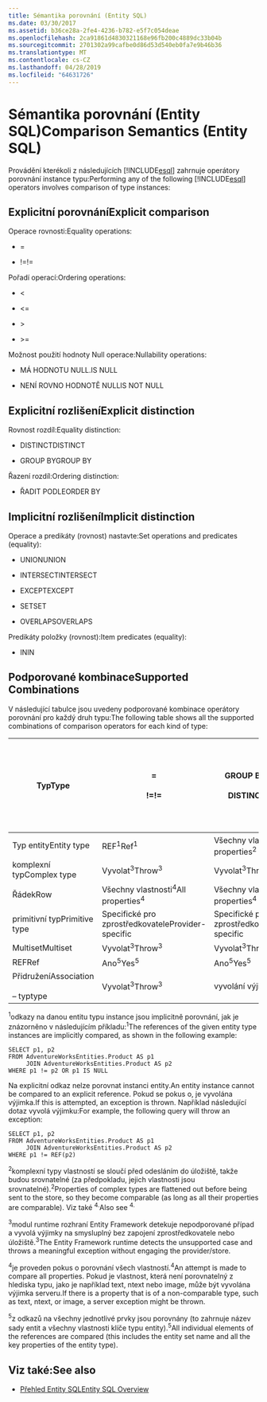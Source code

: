 ```yaml
---
title: Sémantika porovnání (Entity SQL)
ms.date: 03/30/2017
ms.assetid: b36ce28a-2fe4-4236-b782-e5f7c054deae
ms.openlocfilehash: 2ca91861d4830321168e96fb200c4889dc33b04b
ms.sourcegitcommit: 2701302a99cafbe0d86d53d540eb0fa7e9b46b36
ms.translationtype: MT
ms.contentlocale: cs-CZ
ms.lasthandoff: 04/28/2019
ms.locfileid: "64631726"
---
```

# <a name="comparison-semantics-entity-sql"></a><span data-ttu-id="2ad7e-102">Sémantika porovnání (Entity SQL)</span><span class="sxs-lookup"><span data-stu-id="2ad7e-102">Comparison Semantics (Entity SQL)</span></span>
<span data-ttu-id="2ad7e-103">Provádění kterékoli z následujících [!INCLUDE[esql](../../../../../../includes/esql-md.md)] zahrnuje operátory porovnání instance typu:</span><span class="sxs-lookup"><span data-stu-id="2ad7e-103">Performing any of the following [!INCLUDE[esql](../../../../../../includes/esql-md.md)] operators involves comparison of type instances:</span></span>  
  
## <a name="explicit-comparison"></a><span data-ttu-id="2ad7e-104">Explicitní porovnání</span><span class="sxs-lookup"><span data-stu-id="2ad7e-104">Explicit comparison</span></span>  
 <span data-ttu-id="2ad7e-105">Operace rovnosti:</span><span class="sxs-lookup"><span data-stu-id="2ad7e-105">Equality operations:</span></span>  
  
- =  
  
- <span data-ttu-id="2ad7e-106">!=</span><span class="sxs-lookup"><span data-stu-id="2ad7e-106">!=</span></span>  
  
 <span data-ttu-id="2ad7e-107">Pořadí operací:</span><span class="sxs-lookup"><span data-stu-id="2ad7e-107">Ordering operations:</span></span>  
  
- <  
  
- \<=  
  
- \>  
  
- \>=  
  
 <span data-ttu-id="2ad7e-108">Možnost použití hodnoty Null operace:</span><span class="sxs-lookup"><span data-stu-id="2ad7e-108">Nullability operations:</span></span>  
  
- <span data-ttu-id="2ad7e-109">MÁ HODNOTU NULL.</span><span class="sxs-lookup"><span data-stu-id="2ad7e-109">IS NULL</span></span>  
  
- <span data-ttu-id="2ad7e-110">NENÍ ROVNO HODNOTĚ NULL</span><span class="sxs-lookup"><span data-stu-id="2ad7e-110">IS NOT NULL</span></span>  
  
## <a name="explicit-distinction"></a><span data-ttu-id="2ad7e-111">Explicitní rozlišení</span><span class="sxs-lookup"><span data-stu-id="2ad7e-111">Explicit distinction</span></span>  
 <span data-ttu-id="2ad7e-112">Rovnost rozdíl:</span><span class="sxs-lookup"><span data-stu-id="2ad7e-112">Equality distinction:</span></span>  
  
- <span data-ttu-id="2ad7e-113">DISTINCT</span><span class="sxs-lookup"><span data-stu-id="2ad7e-113">DISTINCT</span></span>  
  
- <span data-ttu-id="2ad7e-114">GROUP BY</span><span class="sxs-lookup"><span data-stu-id="2ad7e-114">GROUP BY</span></span>  
  
 <span data-ttu-id="2ad7e-115">Řazení rozdíl:</span><span class="sxs-lookup"><span data-stu-id="2ad7e-115">Ordering distinction:</span></span>  
  
- <span data-ttu-id="2ad7e-116">ŘADIT PODLE</span><span class="sxs-lookup"><span data-stu-id="2ad7e-116">ORDER BY</span></span>  
  
## <a name="implicit-distinction"></a><span data-ttu-id="2ad7e-117">Implicitní rozlišení</span><span class="sxs-lookup"><span data-stu-id="2ad7e-117">Implicit distinction</span></span>  
 <span data-ttu-id="2ad7e-118">Operace a predikáty (rovnost) nastavte:</span><span class="sxs-lookup"><span data-stu-id="2ad7e-118">Set operations and predicates (equality):</span></span>  
  
- <span data-ttu-id="2ad7e-119">UNION</span><span class="sxs-lookup"><span data-stu-id="2ad7e-119">UNION</span></span>  
  
- <span data-ttu-id="2ad7e-120">INTERSECT</span><span class="sxs-lookup"><span data-stu-id="2ad7e-120">INTERSECT</span></span>  
  
- <span data-ttu-id="2ad7e-121">EXCEPT</span><span class="sxs-lookup"><span data-stu-id="2ad7e-121">EXCEPT</span></span>  
  
- <span data-ttu-id="2ad7e-122">SET</span><span class="sxs-lookup"><span data-stu-id="2ad7e-122">SET</span></span>  
  
- <span data-ttu-id="2ad7e-123">OVERLAPS</span><span class="sxs-lookup"><span data-stu-id="2ad7e-123">OVERLAPS</span></span>  
  
 <span data-ttu-id="2ad7e-124">Predikáty položky (rovnost):</span><span class="sxs-lookup"><span data-stu-id="2ad7e-124">Item predicates (equality):</span></span>  
  
- <span data-ttu-id="2ad7e-125">IN</span><span class="sxs-lookup"><span data-stu-id="2ad7e-125">IN</span></span>  
  
## <a name="supported-combinations"></a><span data-ttu-id="2ad7e-126">Podporované kombinace</span><span class="sxs-lookup"><span data-stu-id="2ad7e-126">Supported Combinations</span></span>  
 <span data-ttu-id="2ad7e-127">V následující tabulce jsou uvedeny podporované kombinace operátory porovnání pro každý druh typu:</span><span class="sxs-lookup"><span data-stu-id="2ad7e-127">The following table shows all the supported combinations of comparison operators for each kind of type:</span></span>  
  
|<span data-ttu-id="2ad7e-128">**Typ**</span><span class="sxs-lookup"><span data-stu-id="2ad7e-128">**Type**</span></span>|**=**<br /><br /> <span data-ttu-id="2ad7e-129">**\!=**</span><span class="sxs-lookup"><span data-stu-id="2ad7e-129">**!=**</span></span>|<span data-ttu-id="2ad7e-130">**GROUP BY**</span><span class="sxs-lookup"><span data-stu-id="2ad7e-130">**GROUP BY**</span></span><br /><br /> <span data-ttu-id="2ad7e-131">**DISTINCT**</span><span class="sxs-lookup"><span data-stu-id="2ad7e-131">**DISTINCT**</span></span>|<span data-ttu-id="2ad7e-132">**UNION**</span><span class="sxs-lookup"><span data-stu-id="2ad7e-132">**UNION**</span></span><br /><br /> <span data-ttu-id="2ad7e-133">**INTERSECT**</span><span class="sxs-lookup"><span data-stu-id="2ad7e-133">**INTERSECT**</span></span><br /><br /> <span data-ttu-id="2ad7e-134">**EXCEPT**</span><span class="sxs-lookup"><span data-stu-id="2ad7e-134">**EXCEPT**</span></span><br /><br /> <span data-ttu-id="2ad7e-135">**SET**</span><span class="sxs-lookup"><span data-stu-id="2ad7e-135">**SET**</span></span><br /><br /> <span data-ttu-id="2ad7e-136">**OVERLAPS**</span><span class="sxs-lookup"><span data-stu-id="2ad7e-136">**OVERLAPS**</span></span>|<span data-ttu-id="2ad7e-137">**IN**</span><span class="sxs-lookup"><span data-stu-id="2ad7e-137">**IN**</span></span>|<span data-ttu-id="2ad7e-138">**<   <=**</span><span class="sxs-lookup"><span data-stu-id="2ad7e-138">**<   <=**</span></span><br /><br /> <span data-ttu-id="2ad7e-139">**>   >=**</span><span class="sxs-lookup"><span data-stu-id="2ad7e-139">**>   >=**</span></span>|<span data-ttu-id="2ad7e-140">**ORDER BY**</span><span class="sxs-lookup"><span data-stu-id="2ad7e-140">**ORDER BY**</span></span>|<span data-ttu-id="2ad7e-141">**IS NULL**</span><span class="sxs-lookup"><span data-stu-id="2ad7e-141">**IS NULL**</span></span><br /><br /> <span data-ttu-id="2ad7e-142">**NENÍ ROVNO HODNOTĚ NULL**</span><span class="sxs-lookup"><span data-stu-id="2ad7e-142">**IS NOT NULL**</span></span>|  
|-|-|-|-|-|-|-|-|  
|<span data-ttu-id="2ad7e-143">Typ entity</span><span class="sxs-lookup"><span data-stu-id="2ad7e-143">Entity type</span></span>|<span data-ttu-id="2ad7e-144">REF<sup>1</sup></span><span class="sxs-lookup"><span data-stu-id="2ad7e-144">Ref<sup>1</sup></span></span>|<span data-ttu-id="2ad7e-145">Všechny vlastnosti<sup>2</sup></span><span class="sxs-lookup"><span data-stu-id="2ad7e-145">All properties<sup>2</sup></span></span>|<span data-ttu-id="2ad7e-146">Všechny vlastnosti<sup>2</sup></span><span class="sxs-lookup"><span data-stu-id="2ad7e-146">All properties<sup>2</sup></span></span>|<span data-ttu-id="2ad7e-147">Všechny vlastnosti<sup>2</sup></span><span class="sxs-lookup"><span data-stu-id="2ad7e-147">All properties<sup>2</sup></span></span>|<span data-ttu-id="2ad7e-148">Vyvolat<sup>3</sup></span><span class="sxs-lookup"><span data-stu-id="2ad7e-148">Throw<sup>3</sup></span></span>|<span data-ttu-id="2ad7e-149">Vyvolat<sup>3</sup></span><span class="sxs-lookup"><span data-stu-id="2ad7e-149">Throw<sup>3</sup></span></span>|<span data-ttu-id="2ad7e-150">REF<sup>1</sup></span><span class="sxs-lookup"><span data-stu-id="2ad7e-150">Ref<sup>1</sup></span></span>|  
|<span data-ttu-id="2ad7e-151">komplexní typ</span><span class="sxs-lookup"><span data-stu-id="2ad7e-151">Complex type</span></span>|<span data-ttu-id="2ad7e-152">Vyvolat<sup>3</sup></span><span class="sxs-lookup"><span data-stu-id="2ad7e-152">Throw<sup>3</sup></span></span>|<span data-ttu-id="2ad7e-153">Vyvolat<sup>3</sup></span><span class="sxs-lookup"><span data-stu-id="2ad7e-153">Throw<sup>3</sup></span></span>|<span data-ttu-id="2ad7e-154">Vyvolat<sup>3</sup></span><span class="sxs-lookup"><span data-stu-id="2ad7e-154">Throw<sup>3</sup></span></span>|<span data-ttu-id="2ad7e-155">Vyvolat<sup>3</sup></span><span class="sxs-lookup"><span data-stu-id="2ad7e-155">Throw<sup>3</sup></span></span>|<span data-ttu-id="2ad7e-156">Vyvolat<sup>3</sup></span><span class="sxs-lookup"><span data-stu-id="2ad7e-156">Throw<sup>3</sup></span></span>|<span data-ttu-id="2ad7e-157">Vyvolat<sup>3</sup></span><span class="sxs-lookup"><span data-stu-id="2ad7e-157">Throw<sup>3</sup></span></span>|<span data-ttu-id="2ad7e-158">Vyvolat<sup>3</sup></span><span class="sxs-lookup"><span data-stu-id="2ad7e-158">Throw<sup>3</sup></span></span>|  
|<span data-ttu-id="2ad7e-159">Řádek</span><span class="sxs-lookup"><span data-stu-id="2ad7e-159">Row</span></span>|<span data-ttu-id="2ad7e-160">Všechny vlastnosti<sup>4</sup></span><span class="sxs-lookup"><span data-stu-id="2ad7e-160">All properties<sup>4</sup></span></span>|<span data-ttu-id="2ad7e-161">Všechny vlastnosti<sup>4</sup></span><span class="sxs-lookup"><span data-stu-id="2ad7e-161">All properties<sup>4</sup></span></span>|<span data-ttu-id="2ad7e-162">Všechny vlastnosti<sup>4</sup></span><span class="sxs-lookup"><span data-stu-id="2ad7e-162">All properties<sup>4</sup></span></span>|<span data-ttu-id="2ad7e-163">Vyvolat<sup>3</sup></span><span class="sxs-lookup"><span data-stu-id="2ad7e-163">Throw<sup>3</sup></span></span>|<span data-ttu-id="2ad7e-164">Vyvolat<sup>3</sup></span><span class="sxs-lookup"><span data-stu-id="2ad7e-164">Throw<sup>3</sup></span></span>|<span data-ttu-id="2ad7e-165">Všechny vlastnosti<sup>4</sup></span><span class="sxs-lookup"><span data-stu-id="2ad7e-165">All properties<sup>4</sup></span></span>|<span data-ttu-id="2ad7e-166">Vyvolat<sup>3</sup></span><span class="sxs-lookup"><span data-stu-id="2ad7e-166">Throw<sup>3</sup></span></span>|  
|<span data-ttu-id="2ad7e-167">primitivní typ</span><span class="sxs-lookup"><span data-stu-id="2ad7e-167">Primitive type</span></span>|<span data-ttu-id="2ad7e-168">Specifické pro zprostředkovatele</span><span class="sxs-lookup"><span data-stu-id="2ad7e-168">Provider-specific</span></span>|<span data-ttu-id="2ad7e-169">Specifické pro zprostředkovatele</span><span class="sxs-lookup"><span data-stu-id="2ad7e-169">Provider-specific</span></span>|<span data-ttu-id="2ad7e-170">Specifické pro zprostředkovatele</span><span class="sxs-lookup"><span data-stu-id="2ad7e-170">Provider-specific</span></span>|<span data-ttu-id="2ad7e-171">Specifické pro zprostředkovatele</span><span class="sxs-lookup"><span data-stu-id="2ad7e-171">Provider-specific</span></span>|<span data-ttu-id="2ad7e-172">Specifické pro zprostředkovatele</span><span class="sxs-lookup"><span data-stu-id="2ad7e-172">Provider-specific</span></span>|<span data-ttu-id="2ad7e-173">Specifické pro zprostředkovatele</span><span class="sxs-lookup"><span data-stu-id="2ad7e-173">Provider-specific</span></span>|<span data-ttu-id="2ad7e-174">Specifické pro zprostředkovatele</span><span class="sxs-lookup"><span data-stu-id="2ad7e-174">Provider-specific</span></span>|  
|<span data-ttu-id="2ad7e-175">Multiset</span><span class="sxs-lookup"><span data-stu-id="2ad7e-175">Multiset</span></span>|<span data-ttu-id="2ad7e-176">Vyvolat<sup>3</sup></span><span class="sxs-lookup"><span data-stu-id="2ad7e-176">Throw<sup>3</sup></span></span>|<span data-ttu-id="2ad7e-177">Vyvolat<sup>3</sup></span><span class="sxs-lookup"><span data-stu-id="2ad7e-177">Throw<sup>3</sup></span></span>|<span data-ttu-id="2ad7e-178">Vyvolat<sup>3</sup></span><span class="sxs-lookup"><span data-stu-id="2ad7e-178">Throw<sup>3</sup></span></span>|<span data-ttu-id="2ad7e-179">Vyvolat<sup>3</sup></span><span class="sxs-lookup"><span data-stu-id="2ad7e-179">Throw<sup>3</sup></span></span>|<span data-ttu-id="2ad7e-180">Vyvolat<sup>3</sup></span><span class="sxs-lookup"><span data-stu-id="2ad7e-180">Throw<sup>3</sup></span></span>|<span data-ttu-id="2ad7e-181">Vyvolat<sup>3</sup></span><span class="sxs-lookup"><span data-stu-id="2ad7e-181">Throw<sup>3</sup></span></span>|<span data-ttu-id="2ad7e-182">Vyvolat<sup>3</sup></span><span class="sxs-lookup"><span data-stu-id="2ad7e-182">Throw<sup>3</sup></span></span>|  
|<span data-ttu-id="2ad7e-183">REF</span><span class="sxs-lookup"><span data-stu-id="2ad7e-183">Ref</span></span>|<span data-ttu-id="2ad7e-184">Ano<sup>5</sup></span><span class="sxs-lookup"><span data-stu-id="2ad7e-184">Yes<sup>5</sup></span></span>|<span data-ttu-id="2ad7e-185">Ano<sup>5</sup></span><span class="sxs-lookup"><span data-stu-id="2ad7e-185">Yes<sup>5</sup></span></span>|<span data-ttu-id="2ad7e-186">Ano<sup>5</sup></span><span class="sxs-lookup"><span data-stu-id="2ad7e-186">Yes<sup>5</sup></span></span>|<span data-ttu-id="2ad7e-187">Ano<sup>5</sup></span><span class="sxs-lookup"><span data-stu-id="2ad7e-187">Yes<sup>5</sup></span></span>|<span data-ttu-id="2ad7e-188">vyvolání výjimky</span><span class="sxs-lookup"><span data-stu-id="2ad7e-188">Throw</span></span>|<span data-ttu-id="2ad7e-189">vyvolání výjimky</span><span class="sxs-lookup"><span data-stu-id="2ad7e-189">Throw</span></span>|<span data-ttu-id="2ad7e-190">Ano<sup>5</sup></span><span class="sxs-lookup"><span data-stu-id="2ad7e-190">Yes<sup>5</sup></span></span>|  
|<span data-ttu-id="2ad7e-191">Přidružení</span><span class="sxs-lookup"><span data-stu-id="2ad7e-191">Association</span></span><br /><br /> <span data-ttu-id="2ad7e-192"> – typ</span><span class="sxs-lookup"><span data-stu-id="2ad7e-192">type</span></span>|<span data-ttu-id="2ad7e-193">Vyvolat<sup>3</sup></span><span class="sxs-lookup"><span data-stu-id="2ad7e-193">Throw<sup>3</sup></span></span>|<span data-ttu-id="2ad7e-194">vyvolání výjimky</span><span class="sxs-lookup"><span data-stu-id="2ad7e-194">Throw</span></span>|<span data-ttu-id="2ad7e-195">vyvolání výjimky</span><span class="sxs-lookup"><span data-stu-id="2ad7e-195">Throw</span></span>|<span data-ttu-id="2ad7e-196">vyvolání výjimky</span><span class="sxs-lookup"><span data-stu-id="2ad7e-196">Throw</span></span>|<span data-ttu-id="2ad7e-197">Vyvolat<sup>3</sup></span><span class="sxs-lookup"><span data-stu-id="2ad7e-197">Throw<sup>3</sup></span></span>|<span data-ttu-id="2ad7e-198">Vyvolat<sup>3</sup></span><span class="sxs-lookup"><span data-stu-id="2ad7e-198">Throw<sup>3</sup></span></span>|<span data-ttu-id="2ad7e-199">Vyvolat<sup>3</sup></span><span class="sxs-lookup"><span data-stu-id="2ad7e-199">Throw<sup>3</sup></span></span>|  
  
 <span data-ttu-id="2ad7e-200"><sup>1</sup>odkazy na danou entitu typu instance jsou implicitně porovnání, jak je znázorněno v následujícím příkladu:</span><span class="sxs-lookup"><span data-stu-id="2ad7e-200"><sup>1</sup>The references of the given entity type instances are implicitly compared, as shown in the following example:</span></span>  
  
```  
SELECT p1, p2   
FROM AdventureWorksEntities.Product AS p1   
     JOIN AdventureWorksEntities.Product AS p2   
WHERE p1 != p2 OR p1 IS NULL  
```  
  
 <span data-ttu-id="2ad7e-201">Na explicitní odkaz nelze porovnat instanci entity.</span><span class="sxs-lookup"><span data-stu-id="2ad7e-201">An entity instance cannot be compared to an explicit reference.</span></span> <span data-ttu-id="2ad7e-202">Pokud se pokus o, je vyvolána výjimka.</span><span class="sxs-lookup"><span data-stu-id="2ad7e-202">If this is attempted, an exception is thrown.</span></span> <span data-ttu-id="2ad7e-203">Například následující dotaz vyvolá výjimku:</span><span class="sxs-lookup"><span data-stu-id="2ad7e-203">For example, the following query will throw an exception:</span></span>  
  
```  
SELECT p1, p2   
FROM AdventureWorksEntities.Product AS p1   
     JOIN AdventureWorksEntities.Product AS p2   
WHERE p1 != REF(p2)  
```  
  
 <span data-ttu-id="2ad7e-204"><sup>2</sup>komplexní typy vlastností se sloučí před odesláním do úložiště, takže budou srovnatelné (za předpokladu, jejich vlastnosti jsou srovnatelné).</span><span class="sxs-lookup"><span data-stu-id="2ad7e-204"><sup>2</sup>Properties of complex types are flattened out before being sent to the store, so they become comparable (as long as all their properties are comparable).</span></span> <span data-ttu-id="2ad7e-205">Viz také <sup>4.</sup></span><span class="sxs-lookup"><span data-stu-id="2ad7e-205">Also see <sup>4.</sup></span></span>  
  
 <span data-ttu-id="2ad7e-206"><sup>3</sup>modul runtime rozhraní Entity Framework detekuje nepodporované případ a vyvolá výjimky na smysluplný bez zapojení zprostředkovatele nebo úložiště.</span><span class="sxs-lookup"><span data-stu-id="2ad7e-206"><sup>3</sup>The Entity Framework runtime detects the unsupported case and throws a meaningful exception without engaging the provider/store.</span></span>  
  
 <span data-ttu-id="2ad7e-207"><sup>4</sup>je proveden pokus o porovnání všech vlastností.</span><span class="sxs-lookup"><span data-stu-id="2ad7e-207"><sup>4</sup>An attempt is made to compare all properties.</span></span> <span data-ttu-id="2ad7e-208">Pokud je vlastnost, která není porovnatelný z hlediska typu, jako je například text, ntext nebo image, může být vyvolána výjimka serveru.</span><span class="sxs-lookup"><span data-stu-id="2ad7e-208">If there is a property that is of a non-comparable type, such as text, ntext, or image, a server exception might be thrown.</span></span>  
  
 <span data-ttu-id="2ad7e-209"><sup>5</sup>z odkazů na všechny jednotlivé prvky jsou porovnány (to zahrnuje název sady entit a všechny vlastnosti klíče typu entity).</span><span class="sxs-lookup"><span data-stu-id="2ad7e-209"><sup>5</sup>All individual elements of the references are compared (this includes the entity set name and all the key properties of the entity type).</span></span>  
  
## <a name="see-also"></a><span data-ttu-id="2ad7e-210">Viz také:</span><span class="sxs-lookup"><span data-stu-id="2ad7e-210">See also</span></span>

- [<span data-ttu-id="2ad7e-211">Přehled Entity SQL</span><span class="sxs-lookup"><span data-stu-id="2ad7e-211">Entity SQL Overview</span></span>](../../../../../../docs/framework/data/adonet/ef/language-reference/entity-sql-overview.md)
